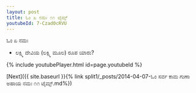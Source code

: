 ```yaml
---
layout: post
title: ಓಂ ಏ ನಮಃ ೧೧ ಟೈಮ್ಸ್
youtubeId: 7-Czad0cRVU
---
```

 
 
 ಓಂ ಏ ನಮಃ  
 
 -  ಲಕ್ಷ್ಮಿ ದೇವಿಯ (ಲಕ್ಷ್ಮಿ ಮೂಲ) ರೂಪ ಯಾರು? 
 
  
 
  
 
 
 
 
 
 


{% include youtubePlayer.html id=page.youtubeId %}
 
[Next]({{ site.baseurl }}{% link  split1/_posts/2014-04-07-ಓಂ ಸರ್ವ ಕಾಮ ಗುಣಾ ಅಹಾಯ ನಮಃ ೧೧ ಟೈಮ್ಸ್.md%})
 
